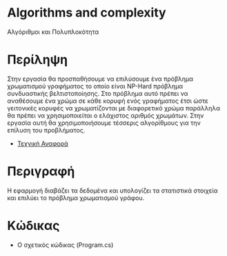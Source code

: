 # Algorithms and complexity
Αλγόριθμοι και Πολυπλοκότητα 

# Περίληψη 
Στην εργασία θα προσπαθήσουμε να επιλύσουμε ένα πρόβλημα χρωματισμού γραφήματος το οποίο είναι NP-Hard πρόβλημα συνδυαστικής βελτιστοποίησης. Στο πρόβλημα αυτό πρέπει να αναθέσουμε ένα χρώμα σε κάθε κορυφή ενός γραφήματος έτσι ώστε γειτονικές κορυφές να χρωματίζονται με διαφορετικό χρώμα παράλληλα θα πρέπει να χρησιμοποιείται ο ελάχιστος αριθμός χρωμάτων. Στην εργασία αυτή θα χρησιμοποιήσουμε τέσσερις αλγορίθμους για την επίλυση του προβλήματος. 

* [Τεχνική Αναφορά](./doc)

# Περιγραφή 
Η εφαρμογή διαβάζει τα δεδομένα και υπολογίζει τα στατιστικά στοιχεία και επιλύει το πρόβλημα χρωματισμού γράφου. 

# Κώδικας 
* Ο σχετικός κώδικας (Program.cs) 
